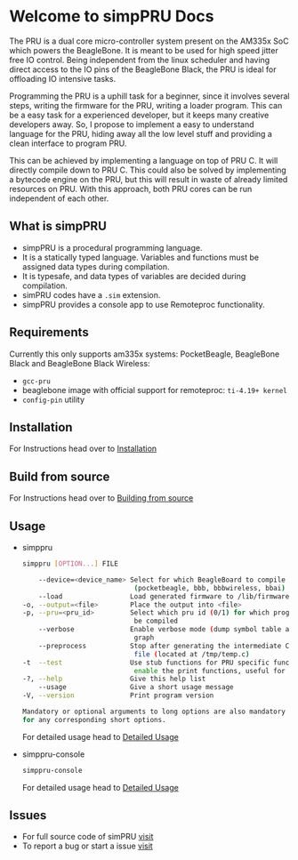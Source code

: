 # Welcome to simpPRU Docs

The PRU is a dual core micro-controller system present on the AM335x SoC which powers the BeagleBone. It is meant to be used for high speed jitter free IO control. Being independent from the linux scheduler and having direct access to the IO pins of the BeagleBone Black, the PRU is ideal for offloading IO intensive tasks.

Programming the PRU is a uphill task for a beginner, since it involves several steps, writing the firmware for the PRU, writing a loader program. This can be a easy task for a experienced developer, but it keeps many creative developers away. So, I propose to implement a easy to understand language for the PRU, hiding away all the low level stuff and providing a clean interface to program PRU.

This can be achieved by implementing a language on top of PRU C. It will directly compile down to PRU C. This could also be solved by implementing a bytecode engine on the PRU, but this will result in waste of already limited resources on PRU. With this approach, both PRU cores can be run independent of each other.

## What is simpPRU

* simpPRU is a procedural programming language.
* It is a statically typed language. Variables and functions must be assigned data types during compilation.
* It is typesafe, and data types of variables are decided during compilation.
* simPRU codes have a `.sim` extension.
* simpPRU provides a console app to use Remoteproc functionality.

## Requirements

Currently this only supports am335x systems: PocketBeagle, BeagleBone Black and BeagleBone Black Wireless:

* `gcc-pru`
* beaglebone image with official support for remoteproc: `ti-4.19+ kernel`
* `config-pin` utility

## Installation

For Instructions head over to [Installation][install]

## Build from source

For Instructions head over to [Building from source][build]

## Usage

* simppru

    ```bash
    simppru [OPTION...] FILE

        --device=<device_name> Select for which BeagleBoard to compile
                                (pocketbeagle, bbb, bbbwireless, bbai)
        --load                 Load generated firmware to /lib/firmware/
    -o, --output=<file>        Place the output into <file>
    -p, --pru=<pru_id>         Select which pru id (0/1) for which program is to
                                be compiled
        --verbose              Enable verbose mode (dump symbol table and ast
                                graph
        --preprocess           Stop after generating the intermediate C
                                file (located at /tmp/temp.c)
    -t  --test                 Use stub functions for PRU specific functions and
                                enable the print functions, useful for testing and debugging                            
    -?, --help                 Give this help list
        --usage                Give a short usage message
    -V, --version              Print program version

    Mandatory or optional arguments to long options are also mandatory or optional
    for any corresponding short options.
    ```

    For detailed usage head to [Detailed Usage][usage-simppru]

* simppru-console

    ```bash
    simppru-console
    ```

    For detailed usage head to [Detailed Usage][usage-simppru-console]

## Issues

* For full source code of simPRU [visit](https://github.com/VedantParanjape/simppru)
* To report a bug or start a issue [visit](https://github.com/VedantParanjape/simppru/issues)


[install]: https://simppru.readthedocs.io/en/latest/install/install/
[build]: https://simppru.readthedocs.io/en/latest/install/build/
[usage-simppru]: https://simppru.readthedocs.io/en/latest/usage/usage-simppru
[usage-simppru-console]: https://simppru.readthedocs.io/en/latest/usage/usage-simppru-console
